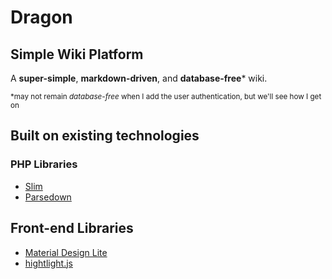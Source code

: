 # Dragon
## Simple Wiki Platform

A __super-simple__, __markdown-driven__, and __database-free__* wiki.

<sub>*may not remain _database-free_ when I add the user authentication, but we'll see how I get on</sub>

## Built on existing technologies

### PHP Libraries
- [Slim](http://slimframework.com)
- [Parsedown](http://parsedown.org)

## Front-end Libraries
- [Material Design Lite](http://www.getmdl.io/)
- [hightlight.js](http://highlightjs.org/)
